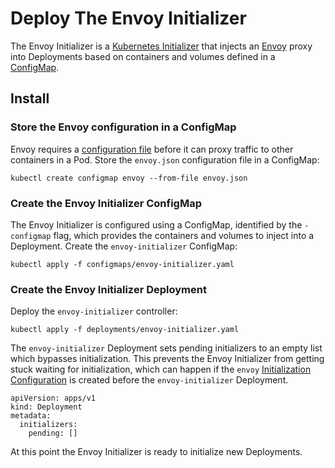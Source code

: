 # Deploy The Envoy Initializer

The Envoy Initializer is a [Kubernetes Initializer](https://kubernetes.io/docs/admin/extensible-admission-controllers/#what-are-initializers) that injects an [Envoy](https://envoyproxy.github.io/envoy) proxy into Deployments based on containers and volumes defined in a [ConfigMap](https://kubernetes.io/docs/tasks/configure-pod-container/configure-pod-configmap).

## Install

### Store the Envoy configuration in a ConfigMap

Envoy requires a [configuration file](https://www.envoyproxy.io/docs/envoy/latest/configuration/configuration) before it can proxy traffic to other containers in a Pod. Store the `envoy.json` configuration file in a ConfigMap:

```
kubectl create configmap envoy --from-file envoy.json
```

### Create the Envoy Initializer ConfigMap 

The Envoy Initializer is configured using a ConfigMap, identified by the `-configmap` flag, which provides the containers and volumes to inject into a Deployment. Create the `envoy-initializer` ConfigMap:

```
kubectl apply -f configmaps/envoy-initializer.yaml
```

### Create the Envoy Initializer Deployment

Deploy the `envoy-initializer` controller:

```
kubectl apply -f deployments/envoy-initializer.yaml
```

The `envoy-initializer` Deployment sets pending initializers to an empty list which bypasses initialization. This prevents the Envoy Initializer from getting stuck waiting for initialization, which can happen if the `envoy` [Initialization Configuration](initializing-deployments.md#create-the-envoy-initializer-InitializerConfiguration) is created before the `envoy-initializer` Deployment.

```
apiVersion: apps/v1
kind: Deployment
metadata:
  initializers:
    pending: []
```

At this point the Envoy Initializer is ready to initialize new Deployments.
